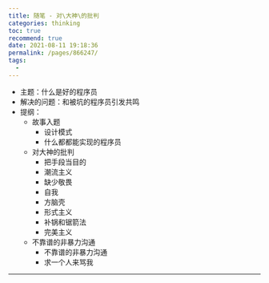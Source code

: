 ```yaml
---
title: 随笔 - 对\大神\的批判
categories: thinking
toc: true
recommend: true
date: 2021-08-11 19:18:36
permalink: /pages/866247/
tags: 
  - 
---
```


- 主题：什么是好的程序员
- 解决的问题：和被坑的程序员引发共鸣
- 提纲：
  - 故事入题
    - 设计模式
    - 什么都都能实现的程序员
  - 对大神的批判
    - 把手段当目的
    - 潮流主义
    - 缺少敬畏
    - 自我
    - 方脑壳
    - 形式主义
    - 补锅和锯箭法
    - 完美主义
  - 不靠谱的非暴力沟通
    - 不靠谱的非暴力沟通
    - 求一个人来骂我

---------------

